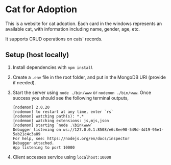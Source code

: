 # Cat for Adoption

This is a website for cat adoption. Each card in the windows represents an available cat, with information including name, gender, age, etc.

It supports CRUD operations on cats' records.

## Setup (host locally)

1. Install dependencies with `npm install`
2. Create a `.env` file in the root folder, and put in the MongoDB URI (provide if needed).
3. Start the server using `node ./bin/www` or `nodemon ./bin/www`. Once success you should see the following terminal outputs,
   
   ```text
   [nodemon] 2.0.20
   [nodemon] to restart at any time, enter `rs`
   [nodemon] watching path(s): *.*
   [nodemon] watching extensions: js,mjs,json
   [nodemon] starting `node .\bin\www`
   Debugger listening on ws://127.0.0.1:8508/e6c8ee90-549d-4d19-95e1-5ab21c4c3a89
   For help, see: https://nodejs.org/en/docs/inspector
   Debugger attached.
   App listening to port 10000
   ```

4. Client accesses service using `localhost:10000`
